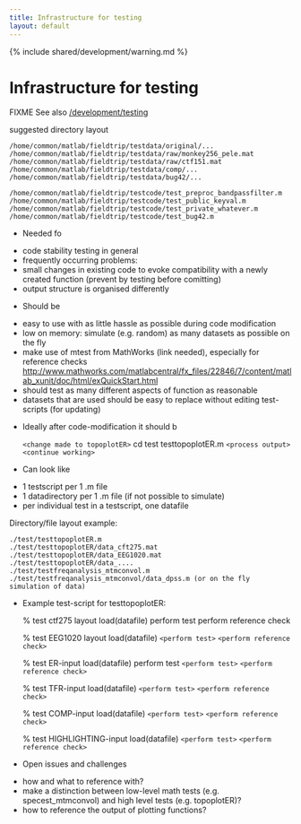 ```yaml
---
title: Infrastructure for testing
layout: default
---
```


{% include shared/development/warning.md %}

# Infrastructure for testing

FIXME See also [/development/testing](/development/testing)

suggested directory layout

	
	/home/common/matlab/fieldtrip/testdata/original/...
	/home/common/matlab/fieldtrip/testdata/raw/monkey256_pele.mat
	/home/common/matlab/fieldtrip/testdata/raw/ctf151.mat
	/home/common/matlab/fieldtrip/testdata/comp/...
	/home/common/matlab/fieldtrip/testdata/bug42/...
	
	/home/common/matlab/fieldtrip/testcode/test_preproc_bandpassfilter.m
	/home/common/matlab/fieldtrip/testcode/test_public_keyval.m
	/home/common/matlab/fieldtrip/testcode/test_private_whatever.m
	/home/common/matlab/fieldtrip/testcode/test_bug42.m

*  Needed fo
- code stability testing in general 
- frequently occurring problems:
- small changes in existing code to evoke compatibility with a newly created function (prevent by testing before comitting)
- output structure is organised differently 

 

*  Should be
- easy to use with as little hassle as possible during code modification 
- low on memory: simulate (e.g. random) as many datasets as possible on the fly 
- make use of mtest from MathWorks (link needed), especially for reference checks 
http://www.mathworks.com/matlabcentral/fx_files/22846/7/content/matlab_xunit/doc/html/exQuickStart.html
- should test as many different aspects of function as reasonable 
- datasets that are used should be easy to replace without editing test-scripts (for updating) 

*  Ideally after code-modification it should b

    `<change made to topoplotER>`
    cd test
    testtopoplotER.m
    `<process output>`
    `<continue working>`

 

*  Can look like
- 1 testscript per 1 .m file 
- 1 datadirectory per 1 .m file (if not possible to simulate) 
- per individual test in a testscript, one datafile 

Directory/file layout example: 

    ./test/testtopoplotER.m 
    ./test/testtopoplotER/data_cft275.mat 
    ./test/testtopoplotER/data_EEG1020.mat 
    ./test/testtopoplotER/data_....  
    ./test/testfreqanalysis_mtmconvol.m 
    ./test/testfreqanalysis_mtmconvol/data_dpss.m (or on the fly simulation of data)

*  Example test-script for testtopoplotER: 

    % test ctf275 layout
    load(datafile) 
    perform test 
    perform reference check 
    
    % test EEG1020 layout
    load(datafile)
    `<perform test>` 
    `<perform reference check>`
    
    % test ER-input
    load(datafile) 
    perform test 
    `<perform test>` 
    `<perform reference check>`
    
    % test TFR-input
    load(datafile)
    `<perform test>` 
    `<perform reference check>`
    
    % test COMP-input
    load(datafile)
    `<perform test>` 
    `<perform reference check>`
    
    % test HIGHLIGHTING-input
    load(datafile)
    `<perform test>` 
    `<perform reference check>`

 

*  Open issues and challenges
- how and what to reference with?  
- make a distinction between low-level math tests (e.g. specest_mtmconvol) and high level tests (e.g. topoplotER)?
- how to reference the output of plotting functions? 

